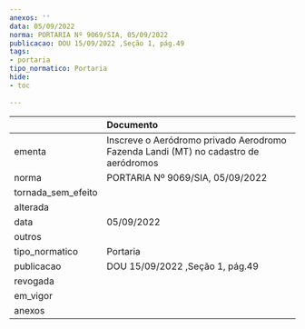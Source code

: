 ```yaml
---
anexos: ''
data: 05/09/2022
norma: PORTARIA Nº 9069/SIA, 05/09/2022
publicacao: DOU 15/09/2022 ,Seção 1, pág.49
tags:
- portaria
tipo_normatico: Portaria
hide: 
- toc 
 
---
```


|                    | Documento                                                                           |
|:-------------------|:------------------------------------------------------------------------------------|
| ementa             | Inscreve o Aeródromo privado Aerodromo Fazenda Landi (MT) no cadastro de aeródromos |
| norma              | PORTARIA Nº 9069/SIA, 05/09/2022                                                    |
| tornada_sem_efeito |                                                                                     |
| alterada           |                                                                                     |
| data               | 05/09/2022                                                                          |
| outros             |                                                                                     |
| tipo_normatico     | Portaria                                                                            |
| publicacao         | DOU 15/09/2022 ,Seção 1, pág.49                                                     |
| revogada           |                                                                                     |
| em_vigor           |                                                                                     |
| anexos             |                                                                                     |